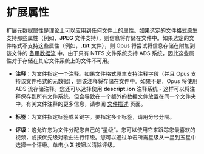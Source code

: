 # 扩展属性

扩展元数据属性是理论上可以应用到任何文件上的属性。如果选定的文件格式原生支持那些属性（例如，**JPEG** 文件支持），则信息将存储在文件中。如果选定的文件格式不支持这些属性（例如，**.txt** 文件），则 Opus 将尝试将信息存储在附加到该文件的 [备用数据流](http://en.wikipedia.org/wiki/Alternate_data_stream) 中。由于只有 NTFS 文件系统支持 ADS 系统，因此这些属性对于存储在其它文件系统上的文件不可用。

- **注释**：为文件指定一个注释。如果文件格式原生支持注释字段（并且 Opus 支持该文件格式的元数据），则该注释将存储在文件中。如果不是，Opus 将使用 ADS 流存储注释。您还可以选择使用 **descript.ion** 注释系统 - 这样可以将注释保存到所有文件系统，但会导致在一个额外的数据文件放置在同一个文件夹中。有关文件注释的更多信息，请参阅 [文件描述](../file_descriptions.zh.md) 页面。

- **标签**：为文件指定标签或关键字。要指定多个标签，请用分号分隔。

- **评级**：这允许您为文件分配您自己的“星级”。您可以使用它来跟踪您最喜欢的视频，或按优先级对歌曲进行评级。您可以通过单击所需星级从一星到五星中选择一个评级。单击小 **X** 按钮以清除评级。